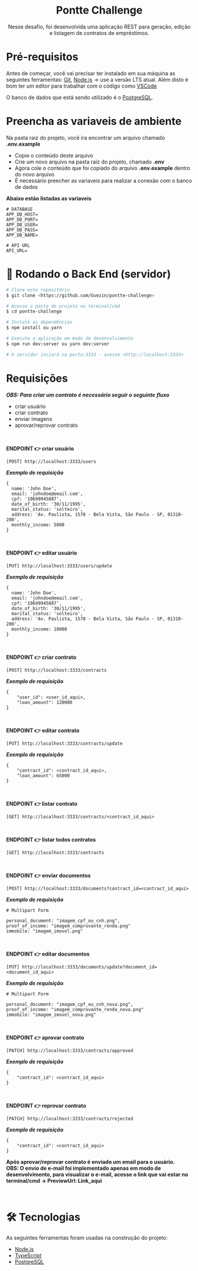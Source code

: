 <h1 align="center">Pontte Challenge</h1>

<p align="center">Nesse desafio, foi desenvolvida uma aplicação REST para geração, edição e listagem de contratos de empréstimos.</p>

<h1>Pré-requisitos</h1>

Antes de começar, você vai precisar ter instalado em sua máquina as seguintes ferramentas:
[Git](https://git-scm.com), [Node.js](https://nodejs.org/en/) -> use a versão LTS atual.
Além disto é bom ter um editor para trabalhar com o código como [VSCode](https://code.visualstudio.com/)

O banco de dados que está sendo utilizado é o [PostgreSQL](https://www.postgresql.org/).

<h1>Preencha as variaveis de ambiente</h1>

Na pasta raiz do projeto, você ira encontrar um arquivo chamado <strong>.env.example</strong>

- Copie o conteúdo deste arquivo
- Crie um novo arquivo na pasta raiz do projeto, chamado <strong>.env</strong>
- Agora cole o conteúdo que foi copiado do arquivo <strong>.env.example</strong> dentro do novo arquivo
- É necessário preecher as variaveis para realizar a conexão com o banco de dados

**Abaixo estão listadas as variaveis**

```
# DATABASE
APP_DB_HOST=
APP_DB_PORT=
APP_DB_USER=
APP_DB_PASS=
APP_DB_NAME=

# API URL
API_URL=
```

<h1>🎲 Rodando o Back End (servidor) </h1>

```bash
# Clone este repositório
$ git clone <https://github.com/Guezin/pontte-challenge>

# Acesse a pasta do projeto no terminal/cmd
$ cd pontte-challenge

# Instale as dependências
$ npm install ou yarn

# Execute a aplicação em modo de desenvolvimento
$ npm run dev:server ou yarn dev:server

# O servidor inciará na porta:3333 - acesse <http://localhost:3333>
```

<h1>Requisições</h1>

**_OBS: Para criar um contrato é necessário seguir o seguinte fluxo_**

- criar usuário
- criar contrato
- enviar imagens
- aprovar/reprovar contrato

<br>

<strong>ENDPOINT 👉 criar usuário</strong>

```
[POST] http://localhost:3333/users
```

**_Exemplo de requisição_**

```
{
  name: 'John Doe',
  email: 'johndoe@email.com',
  cpf: '10699945887',
  date_of_birth: '30/11/1995',
  marital_status: 'solteiro',
  address: 'Av. Paulista, 1578 - Bela Vista, São Paulo - SP, 01310-200',
  monthly_income: 5000
}
```

<br>

<strong>ENDPOINT 👉 editar usuário</strong>

```
[PUT] http://localhost:3333/users/update
```

**_Exemplo de requisição_**

```
{
  name: 'John Doe',
  email: 'johndoe@email.com',
  cpf: '10699945887',
  date_of_birth: '30/11/1995',
  marital_status: 'solteiro',
  address: 'Av. Paulista, 1578 - Bela Vista, São Paulo - SP, 01310-200',
  monthly_income: 10000
}
```

<br>

<strong>ENDPOINT 👉 criar contrato</strong>

```
[POST] http://localhost:3333/contracts
```

**_Exemplo de requisição_**

```
{
	"user_id": <user_id_aqui>,
	"loan_amount": 120000
}
```

<br>

<strong>ENDPOINT 👉 editar contrato</strong>

```
[PUT] http://localhost:3333/contracts/update
```

**_Exemplo de requisição_**

```
{
	"contract_id": <contract_id_aqui>,
	"loan_amount": 65000
}
```

<br>

<strong>ENDPOINT 👉 listar contrato</strong>

```
[GET] http://localhost:3333/contracts/<contract_id_aqui>
```

<br>

<strong>ENDPOINT 👉 listar todos contratos</strong>

```
[GET] http://localhost:3333/contracts
```

<br>

<strong>ENDPOINT 👉 enviar documentos</strong>

```
[POST] http://localhost:3333/documents?contract_id=<contract_id_aqui>
```

**_Exemplo de requisição_**

```
# Multipart Form

personal_document: "imagem_cpf_ou_cnh.png",
proof_of_income: "imagem_comprovante_renda.png"
immobile: "imagem_imovel.png"
```

<br>

<strong>ENDPOINT 👉 editar documentos</strong>

```
[PUT] http://localhost:3333/documents/update?document_id=<document_id_aqui>
```

**_Exemplo de requisição_**

```
# Multipart Form

personal_document: "imagem_cpf_ou_cnh_nova.png",
proof_of_income: "imagem_comprovante_renda_nova.png"
immobile: "imagem_imovel_nova.png"
```

<br>

<strong>ENDPOINT 👉 aprovar contrato</strong>

```
[PATCH] http://localhost:3333/contracts/approved
```

**_Exemplo de requisição_**

```
{
	"contract_id": <contract_id_aqui>
}
```

<br>

<strong>ENDPOINT 👉 reprovar contrato</strong>

```
[PATCH] http://localhost:3333/contracts/rejected
```

**_Exemplo de requisição_**

```
{
	"contract_id": <contract_id_aqui>
}
```

**Após aprovar/reprovar contrato é enviado um email para o usuário.**
<br>
**OBS: O envio de e-mail foi implementado apenas em modo de desenvolvimento, para visualizar o e-mail, acesse o link que vai estar no terminal/cmd -> PreviewUrl: Link_aqui**

<br>

<h1>🛠 Tecnologias</h1>

As seguintes ferramentas foram usadas na construção do projeto:

- [Node.js](https://nodejs.org/en/)
- [TypeScript](https://www.typescriptlang.org/)
- [PostgreSQL](https://www.postgresql.org/)
